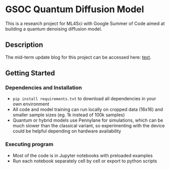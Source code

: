 # GSOC Quantum Diffusion Model

This is a research project for ML4Sci with Google Summer of Code aimed at building a quantum denoising diffusion model.

## Description

The mid-term update blog for this project can be accessed here: [text](https://medium.com/@mashapotatoes/gsoc-2024-quantum-diffusion-models-for-high-energy-physics-892e59ddcd3e).

## Getting Started

### Dependencies and Installation

* ``` pip install requirements.txt ``` to download all dependencies in your own environment
* All code and model training can run locally on cropped data (16x16) and smaller sample sizes (eg. 1k instead of 100k samples)
* Quantum or hybrid models use Pennylane for simulations, which can be much slower than the classical variant, so experimenting with the device could be helpful depending on hardware availability

### Executing program

* Most of the code is in Jupyter notebooks with preloaded examples
* Run each notebook separately cell by cell or export to python scripts
